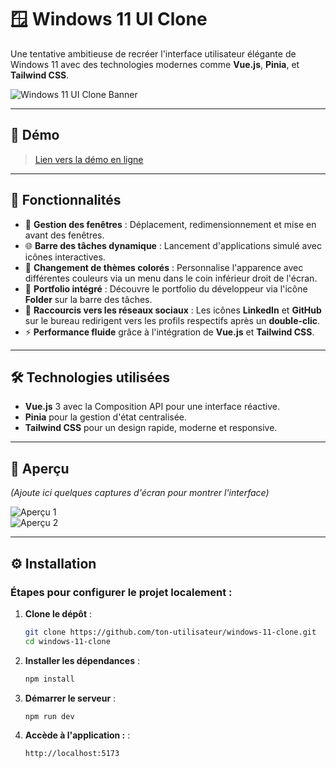 # 🪟 Windows 11 UI Clone  
Une tentative ambitieuse de recréer l'interface utilisateur élégante de Windows 11 avec des technologies modernes comme **Vue.js**, **Pinia**, et **Tailwind CSS**.

![Windows 11 UI Clone Banner](https://miro.medium.com/v2/resize:fit:2000/1*WE_pJonC9b3hp7MEWLHYtQ.png)

---

## 🚀 Démo  
> [Lien vers la démo en ligne](https://win11-eight.vercel.app/)   

---
## 🎯 Fonctionnalités  
- 📂 **Gestion des fenêtres** : Déplacement, redimensionnement et mise en avant des fenêtres.  
- 🌐 **Barre des tâches dynamique** : Lancement d'applications simulé avec icônes interactives.  
- 🎨 **Changement de thèmes colorés** : Personnalise l'apparence avec différentes couleurs via un menu dans le coin inférieur droit de l'écran.  
- 💼 **Portfolio intégré** : Découvre le portfolio du développeur via l'icône **Folder** sur la barre des tâches.  
- 🔗 **Raccourcis vers les réseaux sociaux** : Les icônes **LinkedIn** et **GitHub** sur le bureau redirigent vers les profils respectifs après un **double-clic**.  
- ⚡ **Performance fluide** grâce à l'intégration de **Vue.js** et **Tailwind CSS**.  


---

## 🛠️ Technologies utilisées  
- **Vue.js** 3 avec la Composition API pour une interface réactive.  
- **Pinia** pour la gestion d'état centralisée.  
- **Tailwind CSS** pour un design rapide, moderne et responsive.  

---

## 📸 Aperçu  
*(Ajoute ici quelques captures d'écran pour montrer l'interface)*  

![Aperçu 1](https://i.imgur.com/LkrjAei.jpeg)  
![Aperçu 2](https://i.imgur.com/GCSHttQ.jpeg)  

---

## ⚙️ Installation  

### Étapes pour configurer le projet localement :

1. **Clone le dépôt** :  
   ```bash
   git clone https://github.com/ton-utilisateur/windows-11-clone.git
   cd windows-11-clone

2. **Installer les dépendances** :  
   ```bash
   npm install
   
3. **Démarrer le serveur** :  
   ```bash
   npm run dev
   
4. **Accède à l'application :** :  
   ```bash
   http://localhost:5173      
